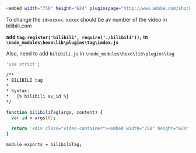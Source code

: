```bash
<embed width="750" height="624" pluginspage="http://www.adobe.com/shockwave/download/download.cgi?P1_Prod_Version=ShockwaveFlash" src="http://share.acg.tv/flash.swf?aid=xxxxx&amp;page=1" type="application/x-shockwave-flash" quality="high" wmode="transparent" menu="false" allowfullscreen="true" flashvars="autostart=false">
```

To change the `id=xxxxx`.
`xxxxx` should be av number of the video in bilibili.com

**add `tag.register('bilibili', require('./bilibili'));` in `\node_modules\hexo\lib\plugins\tag\index.js`**

Also, need to add `bilibili.js` in `\node_modules\hexo\lib\plugins\tag`

```bash
'use strict';

/**
* BILIBILI tag
*
* Syntax:
*   {% bilibili av_id %}
*/

function bilibiliTag(args, content) {
  var id = args[0];

  return '<div class="video-container"><embed width="750" height="624" pluginspage="http://www.adobe.com/shockwave/download/download.cgi?P1_Prod_Version=ShockwaveFlash" src="http://share.acg.tv/flash.swf?aid=' + id + '&amp;page=1" type="application/x-shockwave-flash" quality="high" wmode="transparent" menu="false" allowfullscreen="true" flashvars="autostart=false">';
}

module.exports = bilibiliTag;
```